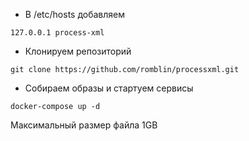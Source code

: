 - В /etc/hosts добавляем

`127.0.0.1 process-xml`

- Клонируем репозиторий

`git clone https://github.com/romblin/processxml.git`

- Собираем образы и стартуем сервисы

`docker-compose up -d`


Максимальный размер файла 1GB